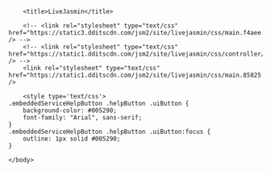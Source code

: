 <html>
	<head>
		<meta name="viewport" content="width=device-width, initial-scale=1, minimum-scale=1">

		<title>LiveJasmin</title>		

		<!-- <link rel="stylesheet" type="text/css" href="https://static3.dditscdn.com/jsm2/site/livejasmin/css/main.f4aee.css" /> -->
		<!-- <link rel="stylesheet" type="text/css" href="https://static1.dditscdn.com/jsm2/site/livejasmin/css/controller/staticpage_controller.3a93f.css" /> -->
		<link rel="stylesheet" type="text/css" href="https://static1.dditscdn.com/jsm2/site/livejasmin/css/main.85825.css" />
		
		<style type='text/css'>
	.embeddedServiceHelpButton .helpButton .uiButton {
		background-color: #005290;
		font-family: "Arial", sans-serif;
	}
	.embeddedServiceHelpButton .helpButton .uiButton:focus {
		outline: 1px solid #005290;
	}
</style>

<script type='text/javascript' src='https://service.force.com/embeddedservice/5.0/esw.min.js'></script>
<script type='text/javascript'>
	var initESW = function(gslbBaseURL) {
		embedded_svc.settings.displayHelpButton = true; //Or false
		embedded_svc.settings.language = ''; //For example, enter 'en' or 'en-US'

		//embedded_svc.settings.defaultMinimizedText = '...'; //(Defaults to Chat with an Expert)
		//embedded_svc.settings.disabledMinimizedText = '...'; //(Defaults to Agent Offline)

		//embedded_svc.settings.loadingText = ''; //(Defaults to Loading)
		//embedded_svc.settings.storageDomain = 'yourdomain.com'; //(Sets the domain for your deployment so that visitors can navigate subdomains during a chat session)

		// Settings for Chat
		//embedded_svc.settings.directToButtonRouting = function(prechatFormData) {
			// Dynamically changes the button ID based on what the visitor enters in the pre-chat form.
			// Returns a valid button ID.
		//};
		//embedded_svc.settings.prepopulatedPrechatFields = {}; //Sets the auto-population of pre-chat form fields
		//embedded_svc.settings.fallbackRouting = []; //An array of button IDs, user IDs, or userId_buttonId
		//embedded_svc.settings.offlineSupportMinimizedText = '...'; //(Defaults to Contact Us)

		embedded_svc.settings.enabledFeatures = ['LiveAgent'];
		embedded_svc.settings.entryFeature = 'LiveAgent';

		embedded_svc.init(
			'https://eu13.salesforce.com',
			'https://oranumpilot.secure.force.com/chattest',
			gslbBaseURL,
			'00D2X000000t0ed',
			'Chat_Deployment',
			{
				baseLiveAgentContentURL: 'https://c.la1-c2-frf.salesforceliveagent.com/content',
				deploymentId: '5722X0000008gu3',
				buttonId: '5732X0000008hGj',
				baseLiveAgentURL: 'https://d.la1-c2-frf.salesforceliveagent.com/chat',
				eswLiveAgentDevName: 'EmbeddedServiceLiveAgent_Parent04I2X000000TalyUAC_173bf020b7f',
				isOfflineSupportEnabled: false
			}
		);
	};

	if (!window.embedded_svc) {
		var s = document.createElement('script');
		s.setAttribute('src', 'https://eu13.salesforce.com/embeddedservice/5.0/esw.min.js');
		s.onload = function() {
			initESW(null);
		};
		document.body.appendChild(s);
	} else {
		initESW('https://service.force.com');
	}
</script>
	</body>
</html>
